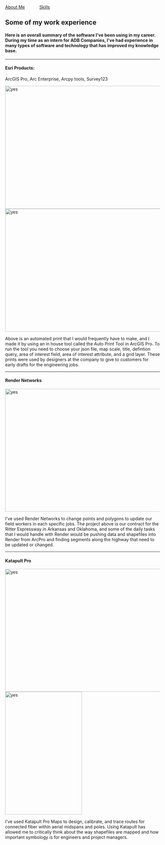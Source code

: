 <!DOCTYPE html>
<html>
    
<p><a href="./AboutMax.md">About Me</a> &nbsp; &nbsp; &nbsp; &nbsp; &nbsp; &nbsp;<a href="./Skills.md">Skills</a></p>
<head>
<h2 id="experience">Some of my work experience</h2>
</head>
    
<h4>Here is an overall summary of the software I've been using in my career. During my time as an intern for ADB Companies, I've had experience in many types of software and technology that has improved my knowledge base.</h4>

<body>
<p>
<hr>
<h4> Esri Products:</h4> 
ArcGIS Pro, Arc Enterprise, Arcpy tools, Survey123
</p>
<img src="https://github.com/max1sing/max1sing/blob/main/arcpro.png?raw=true" alt="yes" width="700" height="400">
<img src="https://github.com/max1sing/max1sing/blob/main/print%20tool.png?raw=true" alt="yes" width="700" height="400">
<p>Above is an automated print that I would frequently have to make, and I made it by using an in house tool called the Auto Print Tool in ArcGIS Pro. To run the tool you need to choose your json file, map scale, title,
defintion query, area of interest field, area of interest attribute, and a grid layer. These prints were used by designers at the company to give to customers for early drafts for the engineering jobs.</p>
<hr>
<h4>Render Networks</h4>
<img src="https://github.com/max1sing/max1sing/blob/main/newrender.png?raw=true" alt="yes" width="700" height="400">
<p>I've used Render Networks to change points and polygons to update our field workers in each specific jobs. The project above is our contract for the Ritter Expressway in Arkansas and Oklahoma, 
and some of the daily tasks that I would handle with Render would be pushing data and shapefiles into Render from ArcPro and finding segments along the highway that need to be updated or changed.</p>
<hr>
<h4>Katapult Pro</h4>
<p float="left">
<img src="https://github.com/max1sing/max1sing/blob/main/katapult1.png?raw=true" alt="yes" width="700" height="400" />
<img src="https://github.com/max1sing/max1sing/blob/main/katapult2.png?raw=true" alt="yes" width="250" height="400" /> 
</p>
<p>I've used Katapult Pro Maps to design, calibrate, and trace routes for connected fiber within aerial midspans and poles. Using Katapult has allowed me to critically think about the way shapefiles are mapped
and how important symbology is for engineers and project managers.</p>
</body>  

  
